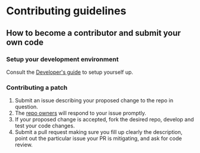 
# Contributing guidelines

## How to become a contributor and submit your own code

### Setup your development environment

Consult the [Developer's guide](dev-guide.md) to setup yourself up.

### Contributing a patch

1. Submit an issue describing your proposed change to the repo in question.
1. The [repo owners](OWNERS) will respond to your issue promptly.
1. If your proposed change is accepted, fork the desired repo, develop and test your code changes.
3. Submit a pull request making sure you fill up clearly the description, point out the particular
   issue your PR is mitigating, and ask for code review.
